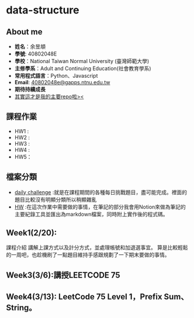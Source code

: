 # data-structure

## About me

- **姓名**：余昱頫
- **學號**: 40802048E
- **學校**：National Taiwan Normal University (臺灣師範大學)
- **主修學系**：Adult and Continuing Education(社會教育學系)
- **常用程式語言**：Python、Javascript
- **Email**: 40802048e@gapps.ntnu.edu.tw
- **期待持續成長**
- [其實這才是我的主要repo啦><](https://github.com/banshee0716/Leetcode)

## 課程作業

- HW1 :
- HW2 :
- HW3 :
- HW4 :
- HW5：

## 檔案分類

- [daily challenge](https://github.com/banshee0716/data-structure/tree/master/daily%20challenge) :就是在課程期間的各種每日挑戰題目，盡可能完成。裡面的題目比較沒有明顯分類所以稍顯雜亂
- [HW](TODO) :在這次作業中需要做的事情，在筆記的部分我會用Notion來做為筆記的主要紀錄工具並匯出為markdown檔案，同時附上實作後的程式碼。

## Week1(2/20):

課程介紹 講解上課方式以及計分方式，並處理帳號和加退選事宜。 算是比較輕鬆的一周吧，也趁機刷了一點題目維持手感跟規劃了一下期末要做的事情。

## Week3(3/6):講授LEETCODE 75

## Week4(3/13): LeetCode 75 Level 1，Prefix Sum、String。